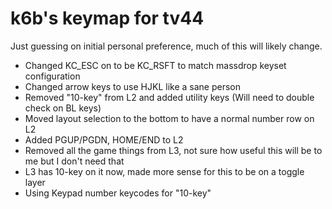 # k6b's keymap for tv44

Just guessing on initial personal preference, much of this will likely change.

* Changed KC_ESC on to be KC_RSFT to match massdrop keyset configuration
* Changed arrow keys to use HJKL like a sane person
* Removed "10-key" from L2 and added utility keys (Will need to double check on BL keys)
* Moved layout selection to the bottom to have a normal number row on L2
* Added PGUP/PGDN, HOME/END to L2
* Removed all the game things from L3, not sure how useful this will be to me but I don't need that
* L3 has 10-key on it now, made more sense for this to be on a toggle layer
* Using Keypad number keycodes for "10-key"
